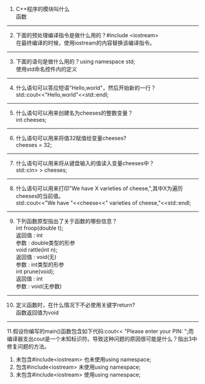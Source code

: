 1. C++程序的模块叫什么  
函数

---
2. 下面的预处理编译指令是做什么用的？#include &lt;iostream&gt;  
在最终编译的时候，使用iostream的内容替换该编译指令。

---
3. 下面的语句是做什么用的？using namespace std;  
使用std命名控件内的定义  

---
4. 什么语句可以答应短语"Hello,world"，然后开始新的一行？  
std::cout&lt;&lt;"Hello,world"&lt;&lt;std::endl;

---
5. 什么语句可以用来创建名为cheeses的整数变量？  
int cheeses;

---
6. 什么语句可以用来将值32赋值给变量cheeses?  
cheeses = 32;

---
7. 什么语句可以用来将从键盘输入的值读入变量cheeses中？  
std::cin&gt; &gt; cheeses;

---
8. 什么语句可以用来打印"We have X varieties of cheese,",其中X为遍历cheeses的当前值。  
std::cout&lt;&lt;"We have "&lt;&lt;cheese&lt;&lt;" varieties of cheese,"&lt;&lt;std::endl;

---
9. 下列函数原型指出了关于函数的哪些信息？  
int froop(double t);  
    返回值 : int  
    参数 : double类型的形参  
void rattle(int n);  
    返回值 : void(无)  
    参数 : int类型的形参  
int prune(void);  
    返回值 : int  
    参数 : void(无参数) 

---
10. 定义函数时，在什么情况下不必使用关键字return?  
函数返回值为void

---
11.假设你编写的main()函数包含如下代码:cout&lt;&lt; "Please enter your PIN: ";而编译器支出cout是一个未知标识符。导致这种问题的原因很可能是什么？指出3中修复问题的方法。  
1. 未包含#include&lt;iostream> 也未使用using namespace;
2. 包含#include&lt;iostream> 未使用using namespace;
3. 未包含#include&lt;iostream> 使用using namespace;